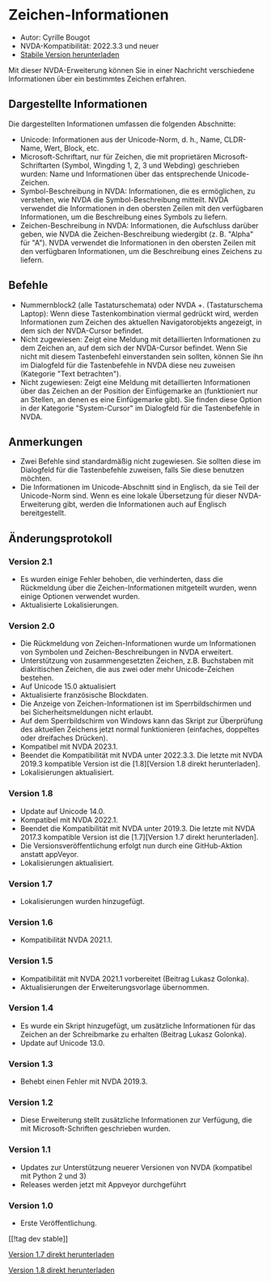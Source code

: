 # Zeichen-Informationen #

* Autor: Cyrille Bougot
* NVDA-Kompatibilität: 2022.3.3 und neuer
* [Stabile Version herunterladen][1]

Mit dieser NVDA-Erweiterung können Sie in einer Nachricht verschiedene
Informationen über ein bestimmtes Zeichen erfahren.

## Dargestellte Informationen

Die dargestellten Informationen umfassen die folgenden Abschnitte:

* Unicode: Informationen aus der Unicode-Norm, d. h., Name, CLDR-Name, Wert,
  Block, etc.
* Microsoft-Schriftart, nur für Zeichen, die mit proprietären
  Microsoft-Schriftarten (Symbol, Wingding 1, 2, 3 und Webding) geschrieben
  wurden: Name und Informationen über das entsprechende Unicode-Zeichen.
* Symbol-Beschreibung in NVDA: Informationen, die es ermöglichen, zu
  verstehen, wie NVDA die Symbol-Beschreibung mitteilt. NVDA verwendet die
  Informationen in den obersten Zeilen mit den verfügbaren Informationen, um
  die Beschreibung eines Symbols zu liefern.
* Zeichen-Beschreibung in NVDA: Informationen, die Aufschluss darüber geben,
  wie NVDA die Zeichen-Beschreibung wiedergibt (z. B. "Alpha" für "A"). NVDA
  verwendet die Informationen in den obersten Zeilen mit den verfügbaren
  Informationen, um die Beschreibung eines Zeichens zu liefern.


## Befehle

* Nummernblock2 (alle Tastaturschemata) oder NVDA +. (Tastaturschema
  Laptop): Wenn diese Tastenkombination viermal gedrückt wird, werden
  Informationen zum Zeichen des aktuellen Navigatorobjekts angezeigt, in dem
  sich der NVDA-Cursor befindet.
* Nicht zugewiesen: Zeigt eine Meldung mit detaillierten Informationen zu
  dem Zeichen an, auf dem sich der NVDA-Cursor befindet. Wenn Sie nicht mit
  diesem Tastenbefehl einverstanden sein sollten, können Sie ihn im
  Dialogfeld für die Tastenbefehle in NVDA diese neu zuweisen (Kategorie
  "Text betrachten").
* Nicht zugewiesen: Zeigt eine Meldung mit detaillierten Informationen über
  das Zeichen an der Position der Einfügemarke an (funktioniert nur an
  Stellen, an denen es eine Einfügemarke gibt). Sie finden diese Option in
  der Kategorie "System-Cursor" im Dialogfeld für die Tastenbefehle in NVDA.

## Anmerkungen

* Zwei Befehle sind standardmäßig nicht zugewiesen. Sie sollten diese im
  Dialogfeld für die Tastenbefehle zuweisen, falls Sie diese benutzen
  möchten.
* Die Informationen im Unicode-Abschnitt sind in Englisch, da sie Teil der
  Unicode-Norm sind. Wenn es eine lokale Übersetzung für dieser
  NVDA-Erweiterung gibt, werden die Informationen auch auf Englisch
  bereitgestellt.


## Änderungsprotokoll

### Version 2.1

* Es wurden einige Fehler behoben, die verhinderten, dass die Rückmeldung
  über die Zeichen-Informationen mitgeteilt wurden, wenn einige Optionen
  verwendet wurden.
* Aktualisierte Lokalisierungen.

### Version 2.0

* Die Rückmeldung von Zeichen-Informationen wurde um Informationen von
  Symbolen und Zeichen-Beschreibungen in NVDA erweitert.
* Unterstützung von zusammengesetzten Zeichen, z.B. Buchstaben mit
  diakritischen Zeichen, die aus zwei oder mehr Unicode-Zeichen bestehen.
* Auf Unicode 15.0 aktualisiert
* Aktualisierte französische Blockdaten.
* Die Anzeige von Zeichen-Informationen ist im Sperrbildschirmen und bei
  Sicherheitsmeldungen nicht erlaubt.
* Auf dem Sperrbildschirm von Windows kann das Skript zur Überprüfung des
  aktuellen Zeichens jetzt normal funktionieren (einfaches, doppeltes oder
  dreifaches Drücken).
* Kompatibel mit NVDA 2023.1.
* Beendet die Kompatibilität mit NVDA unter 2022.3.3. Die letzte mit NVDA
  2019.3 kompatible Version ist die [1.8][Version 1.8 direkt herunterladen].
* Lokalisierungen aktualisiert.

### Version 1.8

* Update auf Unicode 14.0.
* Kompatibel mit NVDA 2022.1.
* Beendet die Kompatibilität mit NVDA unter 2019.3. Die letzte mit NVDA
  2017.3 kompatible Version ist die [1.7][Version 1.7 direkt herunterladen].
* Die Versionsveröffentlichung erfolgt nun durch eine GitHub-Aktion anstatt
  appVeyor.
* Lokalisierungen aktualisiert.

### Version 1.7

* Lokalisierungen wurden hinzugefügt.

### Version 1.6

* Kompatibilität NVDA 2021.1.

### Version 1.5

* Kompatibilität mit NVDA 2021.1 vorbereitet (Beitrag Lukasz Golonka).
* Aktualisierungen der Erweiterungsvorlage übernommen.

### Version 1.4

* Es wurde ein Skript hinzugefügt, um zusätzliche Informationen für das
  Zeichen an der Schreibmarke  zu erhalten (Beitrag Lukasz Golonka).
* Update auf Unicode 13.0.

### Version 1.3

* Behebt einen Fehler mit NVDA 2019.3.


### Version 1.2

* Diese Erweiterung stellt zusätzliche Informationen zur Verfügung, die mit
  Microsoft-Schriften geschrieben wurden.


### Version 1.1

* Updates zur Unterstützung neuerer Versionen von NVDA (kompatibel mit
  Python 2 und 3)
* Releases werden jetzt mit Appveyor durchgeführt


### Version 1.0

* Erste Veröffentlichung.

[[!tag dev stable]]

[1]: https://www.nvaccess.org/addonStore/legacy?file=charInfo

[Version 1.7 direkt
herunterladen](https://github.com/CyrilleB79/charInfo/releases/download/V1.7/charInfo-1.7.nvda-addon)

[Version 1.8 direkt
herunterladen](https://github.com/CyrilleB79/charInfo/releases/download/V1.8/charInfo-1.8.nvda-addon)
